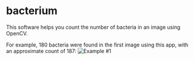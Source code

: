 # bacterium

This software helps you count the number of bacteria in an image using OpenCV.

For example, 180 bacteria were found in the first image using this app, with an approximate count of 187:
![Example #1](/example/1.png)
